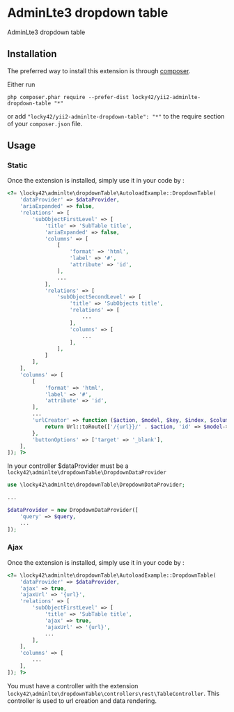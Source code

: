 AdminLte3 dropdown table
========================
AdminLte3 dropdown table

## Installation

The preferred way to install this extension is through [composer](http://getcomposer.org/download/).

Either run

```
php composer.phar require --prefer-dist locky42/yii2-adminlte-dropdown-table "*"
```

or add `"locky42/yii2-adminlte-dropdown-table": "*"` to the require section of your `composer.json` file.

## Usage

### Static

Once the extension is installed, simply use it in your code by  :

```php
<?= \locky42\adminlte\dropdownTable\AutoloadExample::DropdownTable(
    'dataProvider' => $dataProvider,
    'ariaExpanded' => false,
    'relations' => [
        'subObjectFirstLevel' => [
            'title' => 'SubTable title',
            'ariaExpanded' => false,
            'columns' => [
                [
                    'format' => 'html',
                    'label' => '#',
                    'attribute' => 'id',
                ],
                ...
            ],
            'relations' => [
                'subObjectSecondLevel' => [
                    'title' => 'SubObjects title',
                    'relations' => [
                        ...
                    ],
                    'columns' => [
                        ...
                    ],
                ],
            ]
        ],
    ],
    'columns' => [
        [
            'format' => 'html',
            'label' => '#',
            'attribute' => 'id',
        ],
        ...
        'urlCreator' => function ($action, $model, $key, $index, $column) {
            return Url::toRoute(['/{url}}/' . $action, 'id' => $model->id]);
        },
        'buttonOptions' => ['target' => '_blank'],
    ],
]); ?>
```

In your controller $dataProvider must be a `locky42\adminlte\dropdownTable\DropdownDataProvider`
```php
use \locky42\adminlte\dropdownTable\DropdownDataProvider;

...

$dataProvider = new DropdownDataProvider([
    'query' => $query,
    ...
]);
```

### Ajax

Once the extension is installed, simply use it in your code by  :

```php
<?= \locky42\adminlte\dropdownTable\AutoloadExample::DropdownTable(
    'dataProvider' => $dataProvider,
    'ajax' => true,
    'ajaxUrl' => '{url}',
    'relations' => [
        'subObjectFirstLevel' => [
            'title' => 'SubTable title',
            'ajax' => true,
            'ajaxUrl' => '{url}',
            ...
        ],
    ],
    'columns' => [
        ...
    ],
]); ?>
```

You must have a controller with the extension `locky42\adminlte\dropdownTable\controllers\rest\TableController`.
This controller is used to url creation and data rendering.
